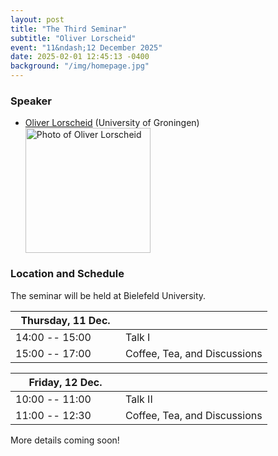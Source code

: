 ```yaml
---
layout: post
title: "The Third Seminar"
subtitle: "Oliver Lorscheid"
event: "11&ndash;12 December 2025"
date: 2025-02-01 12:45:13 -0400
background: "/img/homepage.jpg"
---
```

<!-- 
<center><p>
    <a href="https://www.researchireland.ie/"><img width="400" src="{{ site.url }}/img/logo_black.svg" alt="Research Ireland logo"/></a>
</p></center>

<p></p> -->

### Speaker
- [Oliver Lorscheid](https://www.lorscheid.org/) (University of Groningen)
	<div>
	<img src="{{ site.url }}/img/speakers/Lorscheid.jpg" alt="Photo of Oliver Lorscheid" class="img-fluid" width="200">
	</div>
<p></p>

### Location and Schedule

The seminar will be held at Bielefeld University.


| <span style="display: inline-block; width:160px">Thursday, 11 Dec.</span> | <span style="display: inline-block; width:200px"></span> |
| -------------- | ------ |
| 14:00 -- 15:00  | Talk I |
| 15:00 -- 17:00 | Coffee, Tea, and Discussions | 

<p></p>

| <span style="display: inline-block; width:160px">Friday, 12 Dec.</span> | <span style="display: inline-block; width:200px"></span> |
| -------------- | ------ |
| 10:00 -- 11:00 | Talk II | 
| 11:00 -- 12:30 | Coffee, Tea, and Discussions | 

<p></p>

More details coming soon!

<!-- ### Topics and background reading

<span id="Lorscheid"> -->


<!-- <p></p> 


### Sponsors 

The SEA Seminar is generously supported by [Research Ireland](https://www.researchireland.ie/). -->